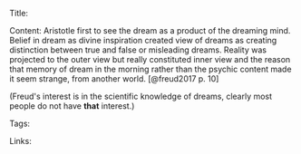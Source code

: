 Title:

Content: Aristotle first to see the dream as a product of the dreaming mind. Belief in dream as divine inspiration created view of dreams as creating distinction between true and false or misleading dreams. Reality was projected to the outer view but really constituted inner view and the reason that memory of dream in the morning rather than the psychic content made it seem strange, from another world. [@freud2017 p. 10]

(Freud's interest is in the scientific knowledge of dreams, clearly most people do not have **that** interest.)

Tags:

Links:

